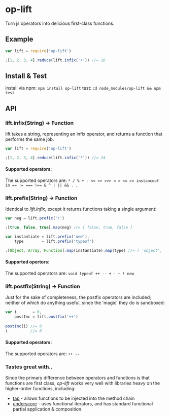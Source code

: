 # op-lift

Turn js operators into delicious first-class functions.

## Example

```javascript
var lift = require('op-lift')

;[1, 2, 3, 4].reduce(lift.infix('+')) //= 10
```

## Install & Test

install via npm: `npm install op-lift`
test: `cd node_modules/op-lift && npm test`

## API 

### lift.infix(String) -> Function

lift takes a string, representing an infix operator, and returns a function that performs the same job.

```javascript
var lift = require('op-lift')

;[1, 2, 3, 4].reduce(lift.infix('*')) //= 24
```

#### Supported operators:

The supported operators are: `* / % + - << >> >>> < > <= >= instanceof in == != === !== & ^ | || && . ,`

### lift.prefix(String) -> Function

Identical to *lift.infix*, except it returns functions taking a single argument:

```javascript
var neg = lift.prefix('!')

;[true, false, true].map(neg) //= [ false, true, false ]
```

```javascript
var instantiate = lift.prefix('new'),
    type        = lift.prefix('typeof')

;[Object, Array, Function].map(instantiate).map(type) //= [ 'object', 'object', 'function' ]
```

#### Supported opertors:

The supported operators are: `void typeof ++ -- + - ~ ! new`

### lift.postfix(String) -> Function

Just for the sake of completeness, the postfix operators are included; neither of which do anything useful, since the 'magic' they do is sandboxed:

```javascript
var i       = 0,
    postInc = lift.postfix('++')
    
postInc(i) //= 0
i          //= 0
```

#### Supported operators:

The supported operators are: `++ --`

### Tastes great with..

Since the primary difference between operators and functions is that functions are first class, *op-lift* works very well with libraries heavy on the higher-order functions, including:

* [tap](http://npmjs.org/package/tap-chain) - allows functions to be injected into the method chain
* [underscore](http://npmjs.org/package/underscore) - uses functional iterators, and has standard functional partial application & composition.
